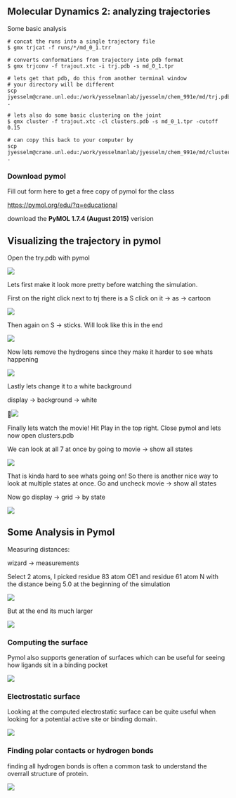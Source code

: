 ## Molecular Dynamics 2: analyzing trajectories 

Some basic analysis 

```shell
# concat the runs into a single trajectory file
$ gmx trjcat -f runs/*/md_0_1.trr

# converts conformations from trajectory into pdb format
$ gmx trjconv -f trajout.xtc -i trj.pdb -s md_0_1.tpr 

# lets get that pdb, do this from another terminal window 
# your directory will be different
scp jyesselm@crane.unl.edu:/work/yesselmanlab/jyesselm/chem_991e/md/trj.pdb .

# lets also do some basic clustering on the joint
$ gmx cluster -f trajout.xtc -cl clusters.pdb -s md_0_1.tpr -cutoff 0.15

# can copy this back to your computer by 
scp jyesselm@crane.unl.edu:/work/yesselmanlab/jyesselm/chem_991e/md/clusters.pdb .

```



### Download pymol

Fill out form here to get a free copy of pymol for the class

https://pymol.org/edu/?q=educational

download the **PyMOL 1.7.4 (August 2015)** verision 



## Visualizing the trajectory in pymol

Open the try.pdb with pymol

![](imgs/01.png)



Lets first make it look more pretty before watching the simulation.

First on the right click next to trj there is a S click on it -> as -> cartoon

![](imgs/02.png)



Then again on S -> sticks. Will look like this in the end

![](imgs/03.png)



Now lets remove the hydrogens since they make it harder to see whats happening

![](imgs/04.png)



Lastly lets change it to a white background

display -> background -> white

![](imgs/05.png)



Finally lets watch the movie! Hit Play in the top right. Close pymol and lets now open clusters.pdb 

We can look at all 7 at once by going to movie -> show all states 

![](imgs/11.png)

That is kinda hard to see whats going on! So there is another nice way to look at multiple states at once. Go and uncheck movie -> show all states 

Now go display -> grid -> by state

![](imgs/12.png)





## Some Analysis in Pymol

Measuring distances:

wizard -> measurements 

Select 2 atoms, I picked residue 83 atom OE1 and residue 61 atom N with the distance being 5.0 at the beginning of the simulation

![](imgs/06.png)

But at the end its much larger

![](imgs/07.png)



### Computing the surface 

Pymol also supports generation of surfaces which can be useful for seeing how ligands sit in a binding pocket

![](imgs/08.png)



### Electrostatic surface

Looking at the computed electrostatic surface can be quite useful when looking for a potential active site or binding domain.

![](imgs/09.png)



### Finding polar contacts or hydrogen bonds

finding all hydrogen bonds is often a common task to understand the overrall structure of protein. 

![](imgs/10.png)


